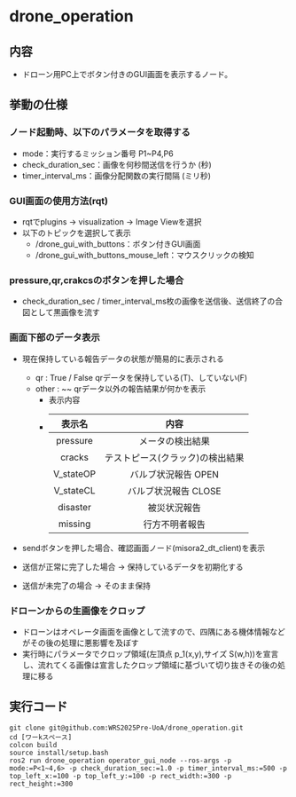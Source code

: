 # drone_operation
## 内容
 - ドローン用PC上でボタン付きのGUI画面を表示するノード。
## 挙動の仕様
### ノード起動時、以下のパラメータを取得する
 - mode：実行するミッション番号 P1~P4,P6
 - check_duration_sec：画像を何秒間送信を行うか (秒)
 - timer_interval_ms：画像分配関数の実行間隔 (ミリ秒)
### GUI画面の使用方法(rqt)
 - rqtでplugins -> visualization -> Image Viewを選択
 - 以下のトピックを選択して表示
    - /drone_gui_with_buttons：ボタン付きGUI画面
    - /drone_gui_with_buttons_mouse_left：マウスクリックの検知

### pressure,qr,crakcsのボタンを押した場合
 - check_duration_sec / timer_interval_ms枚の画像を送信後、送信終了の合図として黒画像を流す
### 画面下部のデータ表示
 - 現在保持している報告データの状態が簡易的に表示される
    - qr : True / False  qrデータを保持している(T)、していない(F)
    - other : ~~ qrデータ以外の報告結果が何かを表示
        - 表示内容
        - | 表示名 | 内容 |
            | :----: | :----: |
            | pressure | メータの検出結果 |
            | cracks | テストピース(クラック)の検出結果 |
            | V_stateOP | バルブ状況報告 OPEN |
            | V_stateCL | バルブ状況報告 CLOSE |
            | disaster | 被災状況報告 |
            | missing | 行方不明者報告 |

- sendボタンを押した場合、確認画面ノード(misora2_dt_client)を表示
- 送信が正常に完了した場合 -> 保持しているデータを初期化する
- 送信が未完了の場合 -> そのまま保持
### ドローンからの生画像をクロップ
- ドローンはオペレータ画面を画像として流すので、四隅にある機体情報などがその後の処理に悪影響を及ぼす
- 実行時にパラメータでクロップ領域(左頂点 p_1(x,y),サイズ S(w,h))を宣言し、流れてくる画像は宣言したクロップ領域に基づいて切り抜きその後の処理に移る
## 実行コード
~~~bash!
git clone git@github.com:WRS2025Pre-UoA/drone_operation.git
cd [ワーkスペース]
colcon build
source install/setup.bash
ros2 run drone_operation operator_gui_node --ros-args -p mode:=P<1~4,6> -p check_duration_sec:=1.0 -p timer_interval_ms:=500 -p top_left_x:=100 -p top_left_y:=100 -p rect_width:=300 -p rect_height:=300
~~~
